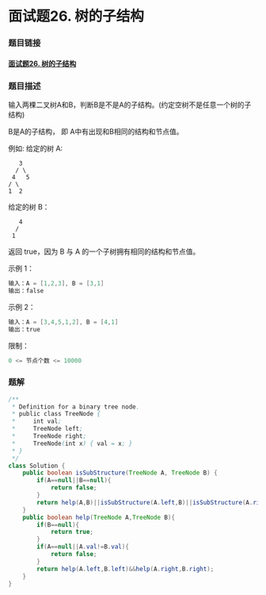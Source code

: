 # 面试题26. 树的子结构

### 题目链接

#### [面试题26. 树的子结构](https://leetcode-cn.com/problems/shu-de-zi-jie-gou-lcof/)



### 题目描述

输入两棵二叉树A和B，判断B是不是A的子结构。(约定空树不是任意一个树的子结构)

B是A的子结构， 即 A中有出现和B相同的结构和节点值。

例如:
给定的树 A:

       3
      / \
     4   5
    / \
    1  2

给定的树 B：

```
   4 
  /
 1
```


返回 true，因为 B 与 A 的一个子树拥有相同的结构和节点值。

示例 1：

```java
输入：A = [1,2,3], B = [3,1]
输出：false
```


示例 2：

```java
输入：A = [3,4,5,1,2], B = [4,1]
输出：true
```


限制：

```java
0 <= 节点个数 <= 10000
```



### 题解

```java
/**
 * Definition for a binary tree node.
 * public class TreeNode {
 *     int val;
 *     TreeNode left;
 *     TreeNode right;
 *     TreeNode(int x) { val = x; }
 * }
 */
class Solution {
    public boolean isSubStructure(TreeNode A, TreeNode B) {
        if(A==null||B==null){
            return false;
        }
        return help(A,B)||isSubStructure(A.left,B)||isSubStructure(A.right,B);
    }   
    public boolean help(TreeNode A,TreeNode B){
        if(B==null){
            return true;
        }
        if(A==null||A.val!=B.val){
            return false;
        }
        return help(A.left,B.left)&&help(A.right,B.right);
    }
}
```

